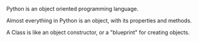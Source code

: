 Python is an object oriented programming language.

Almost everything in Python is an object, with its properties and methods.

A Class is like an object constructor, or a "blueprint" for creating objects.